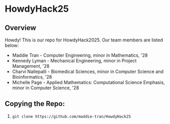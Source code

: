 # HowdyHack25
## Overview
<p> Howdy! This is our repo for HowdyHack2025. Our team members are listed below:
</p>

- Maddie Tran - Computer Engineering, minor in Mathematics, '28
- Kennedy Lyman - Mechanical Engineering, minor in Project Management, '28
- Charvi Nallepalli - Biomedical Sciences, minor in Computer Science and Bioinformatics, '28
- Michelle Page - Applied Mathematics: Computational Science Emphasis, minor in Computer Science, '28

## Copying the Repo:
1. `git clone https://github.com/maddie-tran/HowdyHack25`

